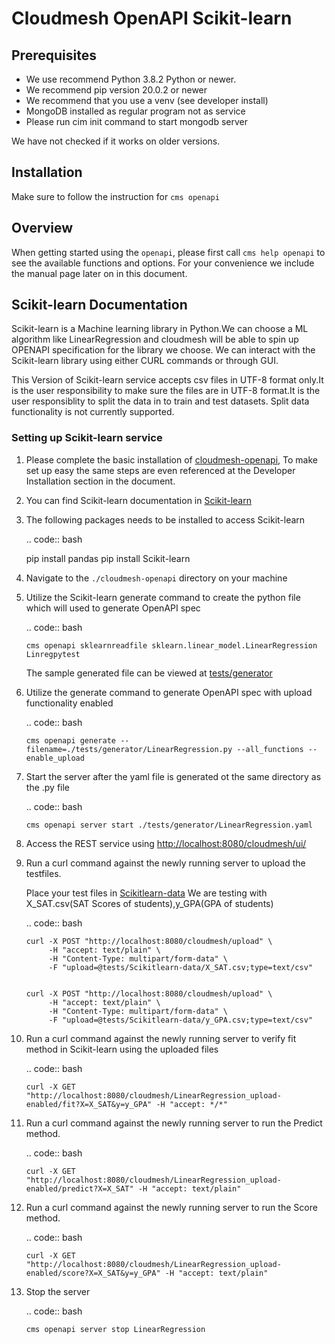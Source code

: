 # Cloudmesh OpenAPI Scikit-learn 

## Prerequisites

* We use recommend Python 3.8.2 Python or newer.
* We recommend pip version 20.0.2 or newer
* We recommend that you use a venv (see developer install)
* MongoDB installed as regular program not as service
* Please run cim init command to start mongodb server

We have not checked if it works on older versions.

## Installation 

Make sure to follow the instruction for `cms openapi`

## Overview

When getting started using the `openapi`, please first call `cms help
openapi` to see the available functions and options. For your
convenience we include the manual page later on in this document.


## Scikit-learn Documentation

Scikit-learn is a Machine learning library in Python.We can choose a
ML algorithm like LinearRegression and cloudmesh will be able to spin
up OPENAPI specification for the library we choose.  We can interact
with the Scikit-learn library using either CURL commands or through
GUI.

This Version of Scikit-learn service accepts csv files in UTF-8 format
only.It is the user responsibility to make sure the files are in UTF-8
format.It is the user responsiblity to split the data in to train and
test datasets.  Split data functionality is not currently supported.

### Setting up Scikit-learn service

1. Please complete the basic installation of
   [cloudmesh-openapi](https://github.com/cloudmesh/cloudmesh-openapi),
   To make set up easy the same steps are even referenced at the
   Developer Installation section in the document.

2. You can find Scikit-learn documentation in
   [Scikit-learn](https://scikit-learn.org/dev/modules/classes.html)

3. The following packages needs to be installed to access Scikit-learn

   .. code:: bash
     
      pip install pandas
      pip install Scikit-learn
   
4. Navigate to the `./cloudmesh-openapi` directory on your machine

5. Utilize the Scikit-learn generate command to create the python file
   which will used to generate OpenAPI spec

    .. code:: bash
    
       cms openapi sklearnreadfile sklearn.linear_model.LinearRegression Linregpytest
     
    The sample generated file can be viewed at
    [tests/generator](https://github.com/cloudmesh/cloudmesh-openapi/tree/master/tests/generator)
    
6. Utilize the generate command to generate OpenAPI spec with upload functionality enabled
     
    .. code:: bash
    
       cms openapi generate --filename=./tests/generator/LinearRegression.py --all_functions --enable_upload
    
7. Start the server after the yaml file is generated ot the same directory as the .py file
    
    .. code:: bash

       cms openapi server start ./tests/generator/LinearRegression.yaml
    
8. Access the REST service using
   [http://localhost:8080/cloudmesh/ui/](http://localhost:8080/cloudmesh/ui/)

9. Run a curl command against the newly running server to upload the
   testfiles.

   Place your test files in
   [Scikitlearn-data](https://github.com/cloudmesh/cloudmesh-openapi/tree/master/tests/Scikitlearn-data)
   We are testing with X_SAT.csv(SAT Scores of students),y_GPA(GPA of
   students)
   
   .. code:: bash
    
       curl -X POST "http://localhost:8080/cloudmesh/upload" \
            -H "accept: text/plain" \
            -H "Content-Type: multipart/form-data" \
            -F "upload=@tests/Scikitlearn-data/X_SAT.csv;type=text/csv"
    

       curl -X POST "http://localhost:8080/cloudmesh/upload" \
            -H "accept: text/plain" \
            -H "Content-Type: multipart/form-data" \
            -F "upload=@tests/Scikitlearn-data/y_GPA.csv;type=text/csv"
   
10. Run a curl command against the newly running server to verify fit
    method in Scikit-learn using the uploaded files

     .. code:: bash
        
        curl -X GET "http://localhost:8080/cloudmesh/LinearRegression_upload-enabled/fit?X=X_SAT&y=y_GPA" -H "accept: */*"
    
11. Run a curl command against the newly running server to run the
    Predict method.
    
     .. code:: bash
    
        curl -X GET "http://localhost:8080/cloudmesh/LinearRegression_upload-enabled/predict?X=X_SAT" -H "accept: text/plain"
    
12. Run a curl command against the newly running server to run the Score method.

     .. code:: bash
    
        curl -X GET "http://localhost:8080/cloudmesh/LinearRegression_upload-enabled/score?X=X_SAT&y=y_GPA" -H "accept: text/plain"   
    
13. Stop the server

     .. code:: bash
    
        cms openapi server stop LinearRegression
    


